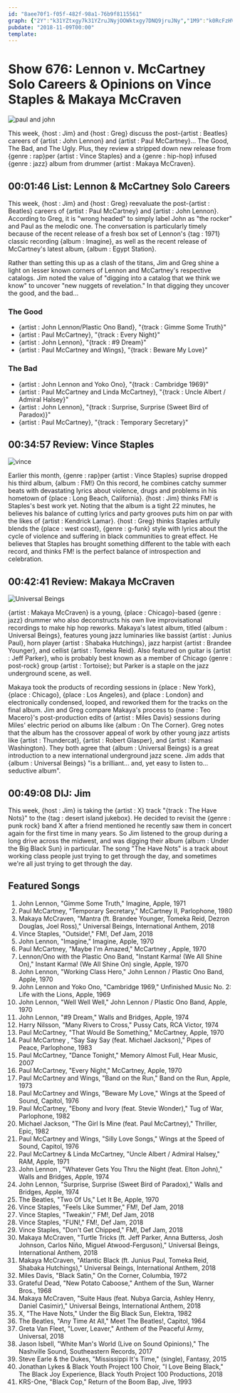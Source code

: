 ```yaml
---
id: "8aee70f1-f05f-482f-98a1-76b9f8115561"
graph: {"2Y":"k31YZtxgy7k31YZruJNyjOOWktxgy7DNQ9jruJNy","1M9":"k0RcFzHVzr","1Z5":"Zojy9f3tHQ","29W":"X6cfdqYVo9N0OaipMlfP3DA8yN0OaiDouFKN0OaiDouFKpMlfPDouFKqYVo9"}
pubdate: "2018-11-09T00:00"
template: 
---
```






# Show 676: Lennon v. McCartney Solo Careers & Opinions on Vince Staples & Makaya McCraven

![paul and john](https://static.soundopinions.org/images/2018/paul_john.jpg)

This week, {host : Jim} and {host : Greg} discuss the post-{artist : Beatles} careers of {artist : John Lennon} and {artist : Paul McCartney}... The Good, The Bad, and The Ugly. Plus, they review a stripped down new release from {genre : rap}per {artist : Vince Staples} and a {genre : hip-hop} infused {genre : jazz} album from drummer {artist : Makaya McCraven}.



## 00:01:46 List: Lennon & McCartney Solo Careers

This week, {host : Jim} and {host : Greg} reevaluate the post-{artist : Beatles} careers of {artist : Paul McCartney} and {artist : John Lennon}. According to Greg, it is "wrong headed" to simply label John as "the rocker" and Paul as the melodic one. The conversation is particularly timely because of the recent release of a fresh box set of Lennon's {tag : 1971} classic recording {album : Imagine}, as well as the recent release of McCartney's latest album, {album : Egypt Station}.

Rather than setting this up as a clash of the titans, Jim and Greg shine a light on lesser known corners of Lennon and McCartney's respective catalogs. Jim noted the value of "digging into a catalog that we think we know" to uncover "new nuggets of revelation." In that digging they uncover the good, and the bad...


### The Good

- {artist : John Lennon/Plastic Ono Band}, "{track : Gimme Some Truth}"
- {artist : Paul McCartney}, "{track : Every Night}"
- {artist : John Lennon}, "{track : #9 Dream}"
- {artist : Paul McCartney and Wings}, "{track : Beware My Love}"


### The Bad

- {artist : John Lennon and Yoko Ono}, "{track : Cambridge 1969}"
- {artist : Paul McCartney and Linda McCartney}, "{track : Uncle Albert / Admiral Halsey}"
- {artist : John Lennon}, "{track : Surprise, Surprise (Sweet Bird of Paradox)}"
- {artist : Paul McCartney}, "{track : Temporary Secretary}"



## 00:34:57 Review: Vince Staples

![vince](https://static.soundopinions.org/assets/676/1M90.png)

Earlier this month, {genre : rap}per {artist : Vince Staples} suprise dropped his third album, {album : FM!} On this record, he combines catchy summer beats with devastating lyrics about violence, drugs and problems in his hometown of {place : Long Beach, California}. {host : Jim} thinks FM! is Staples's best work yet. Noting that the album is a tight 22 minutes, he believes his balance of cutting lyrics and party grooves puts him on par with the likes of {artist : Kendrick Lamar}. {host : Greg} thinks Staples artfully blends the {place : west coast}, {genre : g-funk} style with lyrics about the cycle of violence and suffering in black communities to great effect. He believes that Staples has brought something different to the table with each record, and thinks FM! is the perfect balance of introspection and celebration.



## 00:42:41 Review: Makaya McCraven

![Universal Beings](https://static.soundopinions.org/assets/676/1Z50.jpg)

{artist : Makaya McCraven} is a young, {place : Chicago}-based {genre : jazz} drummer who also deconstructs his own live improvisational recordings to make hip hop reworks. Makaya's latest album, titled {album : Universal Beings}, features young jazz luminaries like bassist {artist : Junius Paul}, horn player {artist : Shabaka Hutchings}, jazz harpist {artist : Brandee Younger}, and cellist {artist : Tomeka Reid}. Also featured on guitar is {artist : Jeff Parker}, who is probably best known as a member of Chicago {genre : post-rock} group {artist : Tortoise}; but Parker is a staple on the jazz underground scene, as well.

Makaya took the products of recording sessions in {place : New York}, {place : Chicago}, {place : Los Angeles}, and {place : London} and electronically condensed, looped, and reworked them for the tracks on the final album. Jim and Greg compare Makaya's process to {name : Teo Macero}'s post-production edits of {artist : Miles Davis} sessions during Miles' electric period on albums like {album : On The Corner}. Greg notes that the album has the crossover appeal of work by other young jazz artists like {artist : Thundercat}, {artist : Robert Glasper}, and {artist : Kamasi Washington}. They both agree that {album : Universal Beings} is a great introduction to a new international underground jazz scene. Jim adds that {album : Universal Beings} "is a brilliant... and, yet easy to listen to... seductive album".



## 00:49:08 DIJ: Jim

This week, {host : Jim} is taking the {artist : X} track "{track : The Have Nots}" to the {tag : desert island jukebox}. He decided to revisit the {genre : punk rock} band X after a friend mentioned he recently saw them in concert again for the first time in many years. So Jim listened to the group during a long drive across the midwest, and was digging their album {album : Under the Big Black Sun} in particular. The song "The Have Nots" is a track about working class people just trying to get through the day, and sometimes we're all just trying to get through the day.



## Featured Songs

1. John Lennon, "Gimme Some Truth," Imagine, Apple, 1971
2. Paul McCartney, "Temporary Secretary," McCartney II, Parlophone, 1980
3. Makaya McCraven, "Mantra (ft. Brandee Younger, Tomeka Reid, Dezron Douglas, Joel Ross)," Universal Beings, International Anthem, 2018
4. Vince Staples, "Outside!," FM!, Def Jam, 2018
5. John Lennon, "Imagine," Imagine, Apple, 1970
6. Paul McCartney, "Maybe I'm Amazed," McCartney , Apple, 1970
7. Lennon/Ono with the Plastic Ono Band, "Instant Karma! (We All Shine On)," Instant Karma! (We All Shine On) single, Apple, 1970
8. John Lennon, "Working Class Hero," John Lennon / Plastic Ono Band, Apple, 1970
9. John Lennon and Yoko Ono, "Cambridge 1969," Unfinished Music No. 2: Life with the Lions, Apple, 1969
10. John Lennon, "Well Well Well," John Lennon / Plastic Ono Band, Apple, 1970
11. John Lennon, "#9 Dream," Walls and Bridges, Apple, 1974
12. Harry Nilsson, "Many Rivers to Cross," Pussy Cats, RCA Victor, 1974
13. Paul McCartney, "That Would Be Something," McCartney, Apple, 1970
14. Paul McCartney , "Say Say Say (feat. Michael Jackson)," Pipes of Peace, Parlophone, 1983
15. Paul McCartney, "Dance Tonight," Memory Almost Full, Hear Music, 2007
16. Paul McCartney, "Every Night," McCartney, Apple, 1970
17. Paul McCartney and Wings, "Band on the Run," Band on the Run, Apple, 1973
18. Paul McCartney and Wings, "Beware My Love," Wings at the Speed of Sound, Capitol, 1976
19. Paul McCartney, "Ebony and Ivory (feat. Stevie Wonder)," Tug of War, Parlophone, 1982
20. Michael Jackson, "The Girl Is Mine (feat. Paul McCartney)," Thriller, Epic, 1982
21. Paul McCartney and Wings, "Silly Love Songs," Wings at the Speed of Sound, Capitol, 1976
22. Paul McCartney & Linda McCartney, "Uncle Albert / Admiral Halsey," RAM, Apple, 1971
23. John Lennon , "Whatever Gets You Thru the Night (feat. Elton John)," Walls and Bridges, Apple, 1974
24. John Lennon, "Surprise, Surprise (Sweet Bird of Paradox)," Walls and Bridges, Apple, 1974
25. The Beatles, "Two Of Us," Let It Be, Apple, 1970
26. Vince Staples, "Feels Like Summer," FM!, Def Jam, 2018
27. Vince Staples, "Tweakin'," FM!, Def Jam, 2018
28. Vince Staples, "FUN!," FM!, Def Jam, 2018
29. Vince Staples, "Don't Get Chipped," FM!, Def Jam, 2018
30. Makaya McCraven, "Turtle Tricks (ft. Jeff Parker, Anna Butterss, Josh Johnson, Carlos Niño, Miguel Atwood-Ferguson)," Universal Beings, International Anthem, 2018
31. Makaya McCraven, "Atlantic Black (ft. Junius Paul, Tomeka Reid, Shabaka Hutchings)," Universal Beings, International Anthem, 2018
32. Miles Davis, "Black Satin," On the Corner, Columbia, 1972
33. Grateful Dead, "New Potato Caboose," Anthem of the Sun, Warner Bros., 1968
34. Makaya McCraven, "Suite Haus (feat. Nubya Garcia, Ashley Henry, Daniel Casimir)," Universal Beings, International Anthem, 2018
35. X, "The Have Nots," Under the Big Black Sun, Elektra, 1982
36. The Beatles, "Any Time At All," Meet The Beatles!, Capitol, 1964
37. Greta Van Fleet, "Lover, Leaver," Anthem of the Peaceful Army, Universal, 2018
38. Jason Isbell, "White Man's World (Live on Sound Opinions)," The Nashville Sound, Southeastern Records, 2017
39. Steve Earle & the Dukes, "Mississippi It's Time," (single), Fantasy, 2015
40. Jonathan Lykes & Black Youth Project 100 Choir, "I Love Being Black," The Black Joy Experience, Black Youth Project 100 Productions, 2018
41. KRS-One, "Black Cop," Return of the Boom Bap, Jive, 1993